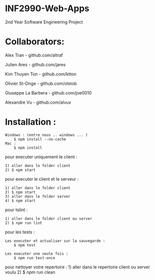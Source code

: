 # INF2990-Web-Apps

2nd Year Software Engineering Project

# Collaborators:

Alex Tran - github.com/altraf

Julien Ares - github.com/jares

Kim Thuyen Ton - github.com/ktton

Olivier St-Onge - github.com/olstob

Giuseppe La Barbera - github.com/joe0010

Alexandre Vu - github.com/alvux

# Installation :
    Windows : (entre nous .. windows ... )
        $ npm install --no-cache
    Mac :
        $ npm install

pour executer uniquement le client :

    1) aller dans le folder client 
    2) $ npm start

pour executer le client et le serveur :

    1) aller dans le folder client 
    2) $ npm start
    3) aller dans le folder server
    4) $ npm start

pour tslint : 

    1) aller dans le folder client ou server
    2) $ npm run lint 

pour les tests : 

    Les executer et actualiser sur la sauvegarde :
        $ npm test

    Les executer une seule fois :
        $ npm run test-once

pour nettoyer votre repertoire :
    1) aller dans le repertoire client ou server voulu
    2) $ npm run clean 
